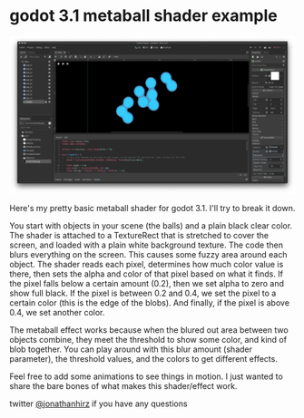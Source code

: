 # godot 3.1 metaball shader example

![godot-metaball](/screenshot.png?raw=true "godot-metaball")

Here's my pretty basic metaball shader for godot 3.1. I'll try to break it down.

You start with objects in your scene (the balls) and a plain black clear color. The shader is attached to a TextureRect that is stretched to cover the screen, and loaded with a plain white background texture. The code then blurs everything on the screen. This causes some fuzzy area around each object. The shader reads each pixel, determines how much color value is there, then sets the alpha and color of that pixel based on what it finds. If the pixel falls below a certain amount (0.2), then we set alpha to zero and show full black. If the pixel is between 0.2 and 0.4, we set the pixel to a certain color (this is the edge of the blobs). And finally, if the pixel is above 0.4, we set another color. 

The metaball effect works because when the blured out area between two objects combine, they meet the threshold to show some color, and kind of blob together. You can play around with this blur amount (shader parameter), the threshold values, and the colors to get different effects.

Feel free to add some animations to see things in motion. I just wanted to share the bare bones of what makes this shader/effect work.

twitter [@jonathanhirz](http://twitter.com/jonathanhirz/) if you have any questions